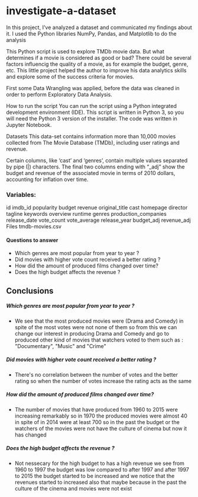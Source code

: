 # investigate-a-dataset
In this project, I've analyzed a dataset and communicated my findings about it. I used the Python libraries NumPy, Pandas, and Matplotlib to do the analysis

This Python script is used to explore TMDb movie data. But what determines if a movie is considered as good or bad? There could be several factors influencig the quality of a movie, as for example the budget, genre, etc. This little project helped the author to improve his data analytics skills and explore some of the success criteria for movies.

First some Data Wrangling was applied, before the data was cleaned in order to perform Exploratory Data Analysis.

How to run the script
You can run the script using a Python integrated development environment (IDE). This script is written in Python 3, so you will need the Python 3 version of the installer. The code was written in Jupyter Notebook.

Datasets
This data-set contains information more than 10,000 movies collected from The Movie Database (TMDb), including user ratings and revenue.

Certain columns, like ‘cast’ and ‘genres’, contain multiple values separated by pipe (|) characters. The final two columns ending with “_adj” show the budget and revenue of the associated movie in terms of 2010 dollars, accounting for inflation over time.

### Variables:

id
imdb_id
popularity
budget
revenue
original_title
cast
homepage
director
tagline
keywords
overview
runtime
genres
production_companies
release_date
vote_count
vote_average
release_year
budget_adj
revenue_adj
Files
tmdb-movies.csv

#### Questions to answer
- Which genres are most popular from year to year ?
- Did movies with higher vote count received a better rating ?
- How did the amount of produced films changed over time?
- Does the high budget affects the revenue ?

## Conclusions

##### Which genres are most popular from year to year ?

- We see that the most produced movies were (Drama and Comedy) in spite of the most votes were not none of them so from this we can change our interest in producing Drama and Comedy and go to produced other kind of movies that watchers voted to them such as : "Documentary", "Music" and "Crime"

##### Did movies with higher vote count received a better rating ?

- There's no correlation between the number of votes and the better rating so when the number of votes increase the rating acts as the same

##### How did the amount of produced films changed over time?

- The number of movies that have produced from 1960 to 2015 were increasing remarkably so in 1970 the produced movies were almost 40 in spite of in 2014 were at least 700 so in the past the budget or the watchers of the movies were not have the culture of cinema but now it has changed 

##### Does the high budget affects the revenue ?
- Not nessecary for the high budget to has a high revenue we see from 1960 to 1997 the budget was low compared to after 1997 and after 1997 to 2015 the budget started to be increased and we notice that the revenues started to increased also that maybe because in the past the culture of the cinema and movies were not exist 
